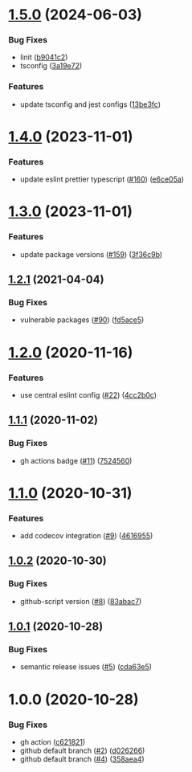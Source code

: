 # [1.5.0](https://github.com/rpidanny/typescript-package-template/compare/v1.4.0...v1.5.0) (2024-06-03)


### Bug Fixes

* linit ([b9041c2](https://github.com/rpidanny/typescript-package-template/commit/b9041c2605a86f6567de0bf9f0ffc3b95748c920))
* tsconfig ([3a19e72](https://github.com/rpidanny/typescript-package-template/commit/3a19e723d6fedef1d355cf391db230b11f42b4f7))


### Features

* update tsconfig and jest configs ([13be3fc](https://github.com/rpidanny/typescript-package-template/commit/13be3fccc3b21a8076a2c81481cfdfb833ac478a))

# [1.4.0](https://github.com/rpidanny/typescript-package-template/compare/v1.3.0...v1.4.0) (2023-11-01)


### Features

* update eslint prettier typescript ([#160](https://github.com/rpidanny/typescript-package-template/issues/160)) ([e6ce05a](https://github.com/rpidanny/typescript-package-template/commit/e6ce05a442c6e17a7a45fedd0f3ba6c9bb533f34))

# [1.3.0](https://github.com/rpidanny/typescript-package-template/compare/v1.2.1...v1.3.0) (2023-11-01)


### Features

* update package versions ([#159](https://github.com/rpidanny/typescript-package-template/issues/159)) ([3f36c9b](https://github.com/rpidanny/typescript-package-template/commit/3f36c9b45ac1cac1889680dc23feecc1d0ddb2d6))

## [1.2.1](https://github.com/rpidanny/typescript-package-template/compare/v1.2.0...v1.2.1) (2021-04-04)


### Bug Fixes

* vulnerable packages ([#90](https://github.com/rpidanny/typescript-package-template/issues/90)) ([fd5ace5](https://github.com/rpidanny/typescript-package-template/commit/fd5ace5db42fdab6f1fdd3dfa781a2ee47a9497c))

# [1.2.0](https://github.com/rpidanny/typescript-package-template/compare/v1.1.1...v1.2.0) (2020-11-16)


### Features

* use central eslint config ([#22](https://github.com/rpidanny/typescript-package-template/issues/22)) ([4cc2b0c](https://github.com/rpidanny/typescript-package-template/commit/4cc2b0caf99195601abfc40e81df9be40c5b926f))

## [1.1.1](https://github.com/rpidanny/typescript-package-template/compare/v1.1.0...v1.1.1) (2020-11-02)


### Bug Fixes

* gh actions badge ([#11](https://github.com/rpidanny/typescript-package-template/issues/11)) ([7524560](https://github.com/rpidanny/typescript-package-template/commit/752456043d0f729fb5481e22334c8c42242a6146))

# [1.1.0](https://github.com/rpidanny/typescript-package-template/compare/v1.0.2...v1.1.0) (2020-10-31)


### Features

* add codecov integration ([#9](https://github.com/rpidanny/typescript-package-template/issues/9)) ([4616955](https://github.com/rpidanny/typescript-package-template/commit/46169557025868e80335f63d94ae5bd43c77641d))

## [1.0.2](https://github.com/rpidanny/typescript-package-template/compare/v1.0.1...v1.0.2) (2020-10-30)


### Bug Fixes

* github-script version ([#8](https://github.com/rpidanny/typescript-package-template/issues/8)) ([83abac7](https://github.com/rpidanny/typescript-package-template/commit/83abac7d2feacc33fc03a5d0bab9e02a885a6d57))

## [1.0.1](https://github.com/rpidanny/typescript-package-template/compare/v1.0.0...v1.0.1) (2020-10-28)


### Bug Fixes

* semantic release issues ([#5](https://github.com/rpidanny/typescript-package-template/issues/5)) ([cda63e5](https://github.com/rpidanny/typescript-package-template/commit/cda63e5dcfd3abb593485bb3e5e800926d6e3219))

# 1.0.0 (2020-10-28)


### Bug Fixes

* gh action ([c621821](https://github.com/rpidanny/typescript-package-template/commit/c621821e658090b94707c8e42fed30924e4c5525))
* github default branch ([#2](https://github.com/rpidanny/typescript-package-template/issues/2)) ([d026266](https://github.com/rpidanny/typescript-package-template/commit/d0262661bd3f75aa7f7bbf435f8591bd77e38a5e))
* github default branch ([#4](https://github.com/rpidanny/typescript-package-template/issues/4)) ([358aea4](https://github.com/rpidanny/typescript-package-template/commit/358aea43738d245d9cb055f10e5d843068c7a17b))
